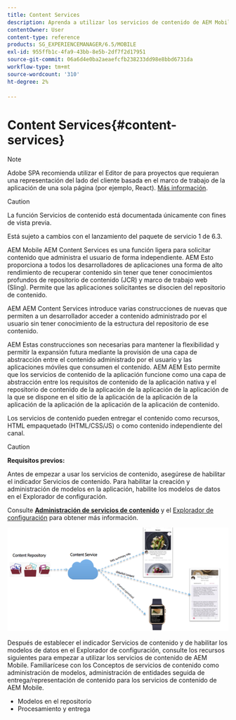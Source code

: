 ```yaml
---
title: Content Services
description: Aprenda a utilizar los servicios de contenido de AEM Mobile AEM para solicitar contenido administrado por los usuarios de la red de distribución de contenido (CDNs.
contentOwner: User
content-type: reference
products: SG_EXPERIENCEMANAGER/6.5/MOBILE
exl-id: 955ffb1c-4fa9-43bb-8e5b-2df7f2d17951
source-git-commit: 06a6d4e0ba2aeaefcfb238233dd98e8bbd6731da
workflow-type: tm+mt
source-wordcount: '310'
ht-degree: 2%

---
```


# Content Services{#content-services}

>[!NOTE]
>
>Adobe SPA recomienda utilizar el Editor de para proyectos que requieran una representación del lado del cliente basada en el marco de trabajo de la aplicación de una sola página (por ejemplo, React). [Más información](/help/sites-developing/spa-overview.md).

>[!CAUTION]
>
>La función Servicios de contenido está documentada únicamente con fines de vista previa.
>
>Está sujeto a cambios con el lanzamiento del paquete de servicio 1 de 6.3.

AEM Mobile AEM Content Services es una función ligera para solicitar contenido que administra el usuario de forma independiente. AEM Esto proporciona a todos los desarrolladores de aplicaciones una forma de alto rendimiento de recuperar contenido sin tener que tener conocimientos profundos de repositorio de contenido (JCR) y marco de trabajo web (Sling). Permite que las aplicaciones solicitantes se disocien del repositorio de contenido.

AEM AEM Content Services introduce varias construcciones de nuevas que permiten a un desarrollador acceder a contenido administrado por el usuario sin tener conocimiento de la estructura del repositorio de ese contenido.

AEM Estas construcciones son necesarias para mantener la flexibilidad y permitir la expansión futura mediante la provisión de una capa de abstracción entre el contenido administrado por el usuario y las aplicaciones móviles que consumen el contenido. AEM AEM Esto permite que los servicios de contenido de la aplicación funcione como una capa de abstracción entre los requisitos de contenido de la aplicación nativa y el repositorio de contenido de la aplicación de la aplicación de la aplicación de la que se dispone en el sitio de la aplicación de la aplicación de la aplicación de la aplicación de la aplicación de la aplicación de contenido.

Los servicios de contenido pueden entregar el contenido como recursos, HTML empaquetado (HTML/CSS/JS) o como contenido independiente del canal.

>[!CAUTION]
>
>**Requisitos previos:**
>
>Antes de empezar a usar los servicios de contenido, asegúrese de habilitar el indicador Servicios de contenido. Para habilitar la creación y administración de modelos en la aplicación, habilite los modelos de datos en el Explorador de configuración.
>
>Consulte **[Administración de servicios de contenido](/help/mobile/developing-content-services.md)** y el [Explorador de configuración](/help/sites-administering/configurations.md) para obtener más información.

![chlimage_1-143](assets/chlimage_1-143.png)

Después de establecer el indicador Servicios de contenido y de habilitar los modelos de datos en el Explorador de configuración, consulte los recursos siguientes para empezar a utilizar los servicios de contenido de AEM Mobile. Familiarícese con los Conceptos de servicios de contenido como administración de modelos, administración de entidades seguida de entrega/representación de contenido para los servicios de contenido de AEM Mobile.

* Modelos en el repositorio
* Procesamiento y entrega

